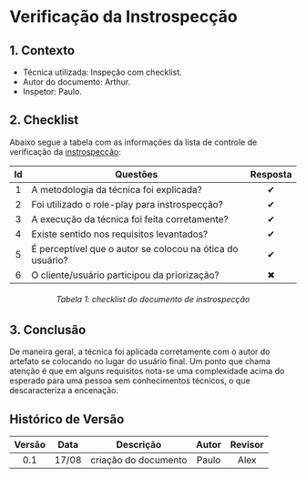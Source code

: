 # Verificação da Instrospecção

## **1. Contexto**

- Técnica utilizada: Inspeção com checklist.
- Autor do documento: Arthur.
- Inspetor: Paulo.

## **2. Checklist**

Abaixo segue a tabela com as informações da lista de controle de verificação da [instrospecção](../../elicitação/introspeccao.md):

<center>

| Id  | Questões                                                  | Resposta |
|:---:|-----------------------------------------------------------|:--------:|
|  1  | A metodologia da técnica foi explicada?                   |    ✔     |
|  2  | Foi utilizado o role-play para instrospecção?             |    ✔     |
|  3  | A execução da técnica foi feita corretamente?             |    ✔     |
|  4  | Existe sentido nos requisitos levantados?                 |    ✔     |
|  5  | É perceptível que o autor se colocou na ótica do usuário? |    ✔     |
|  6  | O cliente/usuário participou da priorização?              |    ✖     |


<h6 align = "center">Tabela 1: checklist do documento de instrospecção</h6>

</center>

## **3. Conclusão**

De maneira geral, a técnica foi aplicada corretamente com o autor do artefato se colocando no lugar do usuário final. 
Um ponto que chama atenção é que em alguns requisitos nota-se uma complexidade acima do esperado para uma pessoa sem 
conhecimentos técnicos, o que descaracteriza a encenação.

## Histórico de Versão

| Versão | Data  |      Descrição       | Autor | Revisor |
|:------:|:-----:|:--------------------:|:-----:|:-------:|
|  0.1   | 17/08 | criação do documento | Paulo |  Alex   |